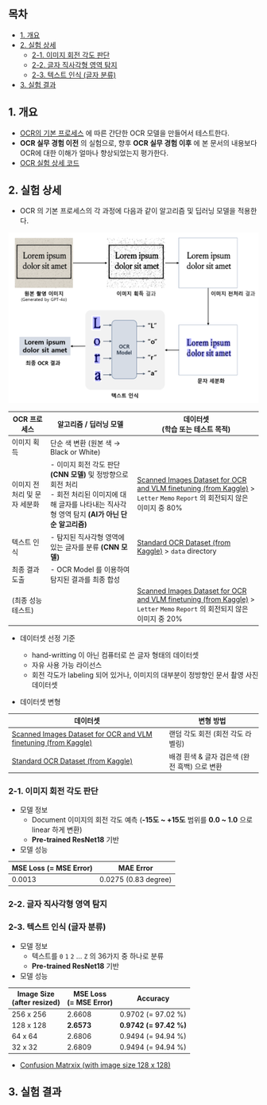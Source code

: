 ## 목차

* [1. 개요](#1-개요)
* [2. 실험 상세](#2-실험-상세)
  * [2-1. 이미지 회전 각도 판단](#2-1-이미지-회전-각도-판단)
  * [2-2. 글자 직사각형 영역 탐지](#2-2-글자-직사각형-영역-탐지)
  * [2-3. 텍스트 인식 (글자 분류)](#2-3-텍스트-인식-글자-분류)
* [3. 실험 결과](#3-실험-결과)

## 1. 개요

* [OCR의 기본 프로세스](OCR_Basics.md#2-ocr의-동작-원리) 에 따른 간단한 OCR 모델을 만들어서 테스트한다.
* **OCR 실무 경험 이전** 의 실험으로, 향후 **OCR 실무 경험 이후** 에 본 문서의 내용보다 OCR에 대한 이해가 얼마나 향상되었는지 평가한다.
* [OCR 실험 상세 코드](Special%20-%20OCR%20Experiment)

## 2. 실험 상세

* OCR 의 기본 프로세스의 각 과정에 다음과 같이 알고리즘 및 딥러닝 모델을 적용한다.

![image](images/OCR_Basic_1.PNG)

| OCR 프로세스         | 알고리즘 / 딥러닝 모델                                                                                          | 데이터셋<br>(학습 또는 테스트 목적)                                                                                                                                                                                                 |
|------------------|--------------------------------------------------------------------------------------------------------|------------------------------------------------------------------------------------------------------------------------------------------------------------------------------------------------------------------------|
| 이미지 획득           | 단순 색 변환 (원본 색 → Black or White)                                                                        |                                                                                                                                                                                                                        |
| 이미지 전처리 및 문자 세분화 | - 이미지 회전 각도 판단 **(CNN 모델)** 및 정방향으로 회전 처리<br>- 회전 처리된 이미지에 대해 글자를 나타내는 직사각형 영역 탐지 **(AI가 아닌 단순 알고리즘)** | [Scanned Images Dataset for OCR and VLM finetuning (from Kaggle)](https://www.kaggle.com/datasets/suvroo/scanned-images-dataset-for-ocr-and-vlm-finetuning) > ```Letter``` ```Memo``` ```Report``` 의 회전되지 않은 이미지 중 80% |
| 텍스트 인식           | - 탐지된 직사각형 영역에 있는 글자를 분류 **(CNN 모델)**                                                                  | [Standard OCR Dataset (from Kaggle)](https://www.kaggle.com/datasets/preatcher/standard-ocr-dataset) > ```data``` directory                                                                                            |
| 최종 결과 도출         | - OCR Model 를 이용하여 탐지된 결과를 최종 합성                                                                       |                                                                                                                                                                                                                        |
| (최종 성능 테스트)      |                                                                                                        | [Scanned Images Dataset for OCR and VLM finetuning (from Kaggle)](https://www.kaggle.com/datasets/suvroo/scanned-images-dataset-for-ocr-and-vlm-finetuning) > ```Letter``` ```Memo``` ```Report``` 의 회전되지 않은 이미지 중 20% |

* 데이터셋 선정 기준
  * hand-writting 이 아닌 컴퓨터로 쓴 글자 형태의 데이터셋
  * 자유 사용 가능 라이선스
  * 회전 각도가 labeling 되어 있거나, 이미지의 대부분이 정방향인 문서 촬영 사진 데이터셋

* 데이터셋 변형

| 데이터셋                                                                                                                                                        | 변형 방법                        |
|-------------------------------------------------------------------------------------------------------------------------------------------------------------|------------------------------|
| [Scanned Images Dataset for OCR and VLM finetuning (from Kaggle)](https://www.kaggle.com/datasets/suvroo/scanned-images-dataset-for-ocr-and-vlm-finetuning) | 랜덤 각도 회전 (회전 각도 라벨링)         |
| [Standard OCR Dataset (from Kaggle)](https://www.kaggle.com/datasets/preatcher/standard-ocr-dataset)                                                        | 배경 흰색 & 글자 검은색 (완전 흑백) 으로 변환 |

### 2-1. 이미지 회전 각도 판단

* 모델 정보
  * Document 이미지의 회전 각도 예측 (**-15도 ~ +15도** 범위를 **0.0 ~ 1.0** 으로 linear 하게 변환)
  * **Pre-trained ResNet18** 기반
* 모델 성능

| MSE Loss (= MSE Error) | MAE Error            |
|------------------------|----------------------|
| 0.0013                 | 0.0275 (0.83 degree) |

### 2-2. 글자 직사각형 영역 탐지

### 2-3. 텍스트 인식 (글자 분류)

* 모델 정보
  * 텍스트를 ```0``` ```1``` ```2``` ... ```Z``` 의 36가지 중 하나로 분류
  * **Pre-trained ResNet18** 기반
* 모델 성능

| Image Size<br>(after resized) | MSE Loss<br>(= MSE Error) | Accuracy               |
|-------------------------------|---------------------------|------------------------|
| 256 x 256                     | 2.6608                    | 0.9702 (= 97.02 %)     |
| 128 x 128                     | **2.6573**                | **0.9742 (= 97.42 %)** |
| 64 x 64                       | 2.6806                    | 0.9494 (= 94.94 %)     |
| 32 x 32                       | 2.6809                    | 0.9494 (= 94.94 %)     |

* [Confusion Matrxix (with image size 128 x 128)](Special%20-%20OCR%20Experiment/cf_matrix_letter_classify_model.csv)

## 3. 실험 결과
